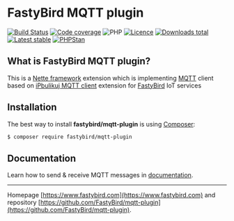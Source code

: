 # FastyBird MQTT plugin

[![Build Status](https://img.shields.io/travis/FastyBird/mqtt-plugin.svg?style=flat-square)](https://travis-ci.com/FastyBird/mqtt-plugin)
[![Code coverage](https://img.shields.io/coveralls/FastyBird/mqtt-plugin.svg?style=flat-square)](https://coveralls.io/r/FastyBird/mqtt-plugin)
![PHP](https://img.shields.io/packagist/php-v/fastybird/mqtt-plugin?style=flat-square)
[![Licence](https://img.shields.io/packagist/l/FastyBird/mqtt-plugin.svg?style=flat-square)](https://packagist.org/packages/FastyBird/mqtt-plugin)
[![Downloads total](https://img.shields.io/packagist/dt/FastyBird/mqtt-plugin.svg?style=flat-square)](https://packagist.org/packages/FastyBird/mqtt-plugin)
[![Latest stable](https://img.shields.io/packagist/v/FastyBird/mqtt-plugin.svg?style=flat-square)](https://packagist.org/packages/FastyBird/mqtt-plugin)
[![PHPStan](https://img.shields.io/badge/PHPStan-enabled-brightgreen.svg?style=flat-square)](https://github.com/phpstan/phpstan)

## What is FastyBird MQTT plugin?

This is a [Nette framework](https://nette.org) extension which is implementing [MQTT](https://mqtt.org) client based on [iPbulikuj MQTT client](https://github.com/ipublikuj/mqtt-client) extension for [FastyBird](https://www.fastybird.com) IoT services

## Installation

The best way to install **fastybird/mqtt-plugin** is using [Composer](http://getcomposer.org/):

```sh
$ composer require fastybird/mqtt-plugin
```

## Documentation

Learn how to send & receive MQTT messages in [documentation](https://github.com/FastyBird/mqtt-plugin/blob/master/docs/en/index.md).

***
Homepage [https://www.fastybird.com](https://www.fastybird.com) and repository [https://github.com/FastyBird/mqtt-plugin](https://github.com/FastyBird/mqtt-plugin).
